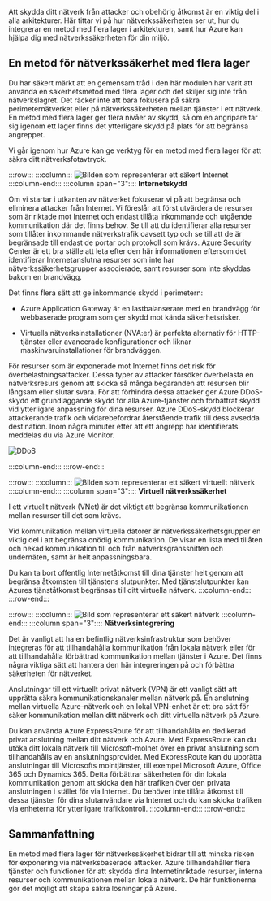Att skydda ditt nätverk från attacker och obehörig åtkomst är en viktig del i alla arkitekturer. Här tittar vi på hur nätverkssäkerheten ser ut, hur du integrerar en metod med flera lager i arkitekturen, samt hur Azure kan hjälpa dig med nätverkssäkerheten för din miljö.

## <a name="a-layered-approach-to-network-security"></a>En metod för nätverkssäkerhet med flera lager

Du har säkert märkt att en gemensam tråd i den här modulen har varit att använda en säkerhetsmetod med flera lager och det skiljer sig inte från nätverkslagret. Det räcker inte att bara fokusera på säkra perimeternätverket eller på nätverkssäkerheten mellan tjänster i ett nätverk. En metod med flera lager ger flera nivåer av skydd, så om en angripare tar sig igenom ett lager finns det ytterligare skydd på plats för att begränsa angreppet.

Vi går igenom hur Azure kan ge verktyg för en metod med flera lager för att säkra ditt nätverksfotavtryck.

:::row:::
  :::column:::
    ![Bilden som representerar ett säkert Internet](../media/5-internet-protection.png)
  :::column-end:::
    :::column span="3":::: **Internetskydd**

Om vi startar i utkanten av nätverket fokuserar vi på att begränsa och eliminera attacker från Internet. Vi föreslår att först utvärdera de resurser som är riktade mot Internet och endast tillåta inkommande och utgående kommunikation där det finns behov. Se till att du identifierar alla resurser som tillåter inkommande nätverkstrafik oavsett typ och se till att de är begränsade till endast de portar och protokoll som krävs. Azure Security Center är ett bra ställe att leta efter den här informationen eftersom det identifierar Internetanslutna resurser som inte har nätverkssäkerhetsgrupper associerade, samt resurser som inte skyddas bakom en brandvägg.

Det finns flera sätt att ge inkommande skydd i perimetern:

* Azure Application Gateway är en lastbalanserare med en brandvägg för webbaserade program som ger skydd mot kända säkerhetsrisker.

* Virtuella nätverksinstallationer (NVA:er) är perfekta alternativ för HTTP-tjänster eller avancerade konfigurationer och liknar maskinvaruinstallationer för brandväggen.

För resurser som är exponerade mot Internet finns det risk för överbelastningsattacker. Dessa typer av attacker försöker överbelasta en nätverksresurs genom att skicka så många begäranden att resursen blir långsam eller slutar svara. För att förhindra dessa attacker ger Azure DDoS-skydd ett grundläggande skydd för alla Azure-tjänster och förbättrat skydd vid ytterligare anpassning för dina resurser. Azure DDoS-skydd blockerar attackerande trafik och vidarebefordrar återstående trafik till dess avsedda destination. Inom några minuter efter att ett angrepp har identifierats meddelas du via Azure Monitor.

![DDoS](../media/ddos.png)

 :::column-end:::
:::row-end:::

:::row:::
  :::column:::
    ![Bilden som representerar ett säkert virtuellt nätverk](../media/5-vnet-security.png)
  :::column-end:::
    :::column span="3":::: **Virtuell nätverkssäkerhet**

I ett virtuellt nätverk (VNet) är det viktigt att begränsa kommunikationen mellan resurser till det som krävs.

Vid kommunikation mellan virtuella datorer är nätverkssäkerhetsgrupper en viktig del i att begränsa onödig kommunikation. De visar en lista med tillåten och nekad kommunikation till och från nätverksgränssnitten och undernäten, samt är helt anpassningsbara.

Du kan ta bort offentlig Internetåtkomst till dina tjänster helt genom att begränsa åtkomsten till tjänstens slutpunkter. Med tjänstslutpunkter kan Azures tjänståtkomst begränsas till ditt virtuella nätverk.
 :::column-end:::
:::row-end:::

:::row:::
  :::column:::
    ![Bild som representerar ett säkert nätverk](../media/5-network-integration.png)
  :::column-end:::
    :::column span="3":::: **Nätverksintegrering**

Det är vanligt att ha en befintlig nätverksinfrastruktur som behöver integreras för att tillhandahålla kommunikation från lokala nätverk eller för att tillhandahålla förbättrad kommunikation mellan tjänster i Azure. Det finns några viktiga sätt att hantera den här integreringen på och förbättra säkerheten för nätverket.

Anslutningar till ett virtuellt privat nätverk (VPN) är ett vanligt sätt att upprätta säkra kommunikationskanaler mellan nätverk på. En anslutning mellan virtuella Azure-nätverk och en lokal VPN-enhet är ett bra sätt för säker kommunikation mellan ditt nätverk och ditt virtuella nätverk på Azure.

Du kan använda Azure ExpressRoute för att tillhandahålla en dedikerad privat anslutning mellan ditt nätverk och Azure. Med ExpressRoute kan du utöka ditt lokala nätverk till Microsoft-molnet över en privat anslutning som tillhandahålls av en anslutningsprovider. Med ExpressRoute kan du upprätta anslutningar till Microsofts molntjänster, till exempel Microsoft Azure, Office 365 och Dynamics 365. Detta förbättrar säkerheten för din lokala kommunikation genom att skicka den här trafiken över den privata anslutningen i stället för via Internet. Du behöver inte tillåta åtkomst till dessa tjänster för dina slutanvändare via Internet och du kan skicka trafiken via enheterna för ytterligare trafikkontroll.
 :::column-end:::
:::row-end:::

## <a name="summary"></a>Sammanfattning

En metod med flera lager för nätverkssäkerhet bidrar till att minska risken för exponering via nätverksbaserade attacker. Azure tillhandahåller flera tjänster och funktioner för att skydda dina Internetinriktade resurser, interna resurser och kommunikationen mellan lokala nätverk. De här funktionerna gör det möjligt att skapa säkra lösningar på Azure.